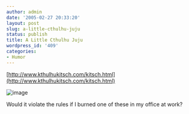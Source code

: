 ```yaml
---
author: admin
date: '2005-02-27 20:33:20'
layout: post
slug: a-little-cthulhu-juju
status: publish
title: A Little Cthulhu Juju
wordpress_id: '409'
categories:
- Humor
---
```


[http://www.kthulhukitsch.com/kitsch.html](http://www.kthulhukitsch.com/kitsch.html)

![image](http://www.kthulhukitsch.com/images/devcandle.jpg)

Would it violate the rules if I burned one of these in my office at
work?
